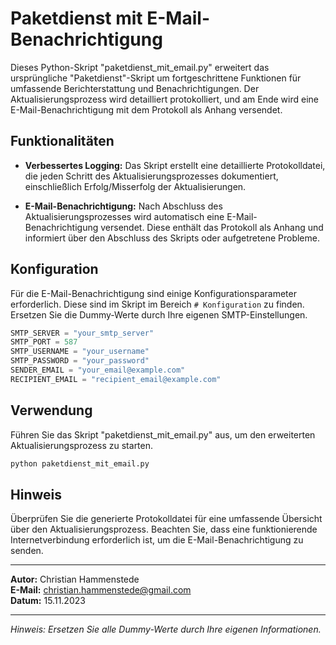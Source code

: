 # Paketdienst mit E-Mail-Benachrichtigung

Dieses Python-Skript "paketdienst_mit_email.py" erweitert das ursprüngliche "Paketdienst"-Skript um fortgeschrittene Funktionen für umfassende Berichterstattung und Benachrichtigungen. Der Aktualisierungsprozess wird detailliert protokolliert, und am Ende wird eine E-Mail-Benachrichtigung mit dem Protokoll als Anhang versendet.

## Funktionalitäten

- **Verbessertes Logging:** Das Skript erstellt eine detaillierte Protokolldatei, die jeden Schritt des Aktualisierungsprozesses dokumentiert, einschließlich Erfolg/Misserfolg der Aktualisierungen.

- **E-Mail-Benachrichtigung:** Nach Abschluss des Aktualisierungsprozesses wird automatisch eine E-Mail-Benachrichtigung versendet. Diese enthält das Protokoll als Anhang und informiert über den Abschluss des Skripts oder aufgetretene Probleme.

## Konfiguration

Für die E-Mail-Benachrichtigung sind einige Konfigurationsparameter erforderlich. Diese sind im Skript im Bereich `# Konfiguration` zu finden. Ersetzen Sie die Dummy-Werte durch Ihre eigenen SMTP-Einstellungen.

```python
SMTP_SERVER = "your_smtp_server"
SMTP_PORT = 587
SMTP_USERNAME = "your_username"
SMTP_PASSWORD = "your_password"
SENDER_EMAIL = "your_email@example.com"
RECIPIENT_EMAIL = "recipient_email@example.com"
```
## Verwendung

Führen Sie das Skript "paketdienst_mit_email.py" aus, um den erweiterten Aktualisierungsprozess zu starten.

```bash
python paketdienst_mit_email.py
```

## Hinweis

Überprüfen Sie die generierte Protokolldatei für eine umfassende Übersicht über den Aktualisierungsprozess. Beachten Sie, dass eine funktionierende Internetverbindung erforderlich ist, um die E-Mail-Benachrichtigung zu senden.

---

**Autor:** Christian Hammenstede  
**E-Mail:** christian.hammenstede@gmail.com  
**Datum:** 15.11.2023

--- 

*Hinweis: Ersetzen Sie alle Dummy-Werte durch Ihre eigenen Informationen.*
